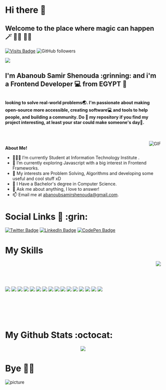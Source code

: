 
<h1> Hi there 👋</h1>
<h2> Welcome to the place where magic can happen 🪄 🧞‍♂️ 👨‍💻   </h2>

[![Visits Badge](https://badges.pufler.dev/visits/abanoubsamir-28/abanoubsamir-28)](https:braydoncoyer.dev)
 <img alt="GitHub followers" src="https://img.shields.io/github/followers/abanoubsamir-28?label=My%20Followers&style=social">

<img src="https://github.githubassets.com/images/modules/site/social-cards/github-social.png"/>
<h2>  I'm Abanoub Samir Shenouda  :grinning: and i'm a Frontend Developer 💻 from EGYPT 🐪<h2>
<h4>looking to solve real-world problems🌏. I'm passionate about making open-source more accessible, creating software💻 and tools to help people, and building a community. Do 🌟 my repository if you find my project interesting, at least your star could make someone's day🙏.</h4>

  </br>
  </br>

  <img align="right" alt="GIF" src="https://i.pinimg.com/originals/e4/26/70/e426702edf874b181aced1e2fa5c6cde.gif" />

**About Me!**

- 👨🏽‍💻 I’m currently Student at Information Technology Institute .
- 🌱 I’m currently exploring Javascript with a big interest in Frontend Frameworks. 
- 🤔 My interests are Problem Solving, Algorithms and developing some useful and cool stuff xD
- 💼 I Have a Bachelor's degree in Computer Science.
- 💬 Ask me about anything, I love to answer!
- 📫 Email me at [abanoubsamirshenouda@gmail.com](mailto:zamran.butt.1@gmail.com).
  



  
  
<h1> Social Links 🔗 :grin: </h1>
  

[![Twitter Badge](https://img.shields.io/badge/Twitter-Profile-informational?style=flat&logo=twitter&logoColor=white&color=1CA2F1)](https://twitter.com/abanoubsamaan98)
[![LinkedIn Badge](https://img.shields.io/badge/LinkedIn-Profile-informational?style=flat&logo=linkedin&logoColor=white&color=0D76A8)](https://www.linkedin.com/in/abanoubsamir98/)
[![CodePen Badge](https://img.shields.io/badge/CodePen-Profile-informational?style=flat&logo=codepen&logoColor=white&color=black)](https://codepen.io/abanoubsamir-28)

<h1>My Skills</h1>

<img align="right" src="https://github-readme-stats.vercel.app/api/top-langs/?username=abanoubsamir-28&count_private=true&theme=dracula">
  </br>
  </br>
    </br>
  </br>
  
![](https://img.shields.io/badge/Code-Angular-informational?style=flat&logo=angular&logoColor=white&color=4AB197)
![](https://img.shields.io/badge/Code-NgRx-informational?style=flat&logo=angular&logoColor=white&color=4AB197)
![](https://img.shields.io/badge/Code-React-informational?style=flat&logo=react&logoColor=white&color=4AB197)
![](https://img.shields.io/badge/Code-Redux-informational?style=flat&logo=Redux&logoColor=white&color=4AB197)
![](https://img.shields.io/badge/Code-JavaScript-informational?style=flat&logo=JavaScript&logoColor=white&color=4AB197)
![](https://img.shields.io/badge/Code-TypeScript-informational?style=flat&logo=TypeScript&logoColor=white&color=4AB197)
![](https://img.shields.io/badge/Style-CSS-informational?style=flat&logo=css3&logoColor=white&color=4AB197)
![](https://img.shields.io/badge/Style-Sass-informational?style=flat&logo=Sass&logoColor=white&color=4AB197)
![](https://img.shields.io/badge/Style-Bootstrap-informational?style=flat&logo=Bootstrap&logoColor=white&color=4AB197)
![](https://img.shields.io/badge/Style-MaterialUi-informational?style=flat&logo=Materialui&logoColor=white&color=4AB197)
![](https://img.shields.io/badge/Test-Jasmine-informational?style=flat&logo=Jasmine&logoColor=white&color=4AB197)
![](https://img.shields.io/badge/Tools-Netlify-informational?style=flat&logo=netlify&logoColor=white&color=4AB197)
![](https://img.shields.io/badge/Tools-AdobeXD-informational?style=flat&logo=Adobe-XD&logoColor=white&color=4AB197)
![](https://img.shields.io/badge/Tools-GitHub-informational?style=flat&logo=GitHub&logoColor=white&color=4AB197)
![](https://img.shields.io/badge/Tools-NPM-informational?style=flat&logo=npm&logoColor=white&color=4AB197)
![](https://img.shields.io/badge/Tools-Postman-informational?style=flat&logo=Postman&logoColor=white&color=4AB197)

  
   </br>
  </br>
    </br>
  </br>
  
  <h1>My Github Stats :octocat: </h1>
<p align="center">
  <img src="https://github-readme-stats.vercel.app/api?username=abanoubsamir-28&hide=stars&show_icons=true&theme=algolia&line_height=40&count_private=true&show_owner=true">  
</p>

<p align="center">
  <h1> Bye 🙋‍♂️</h1>
  
  ![picture](https://raw.githubusercontent.com/saadeghi/saadeghi/master/dino.gif)  
  
</p>

